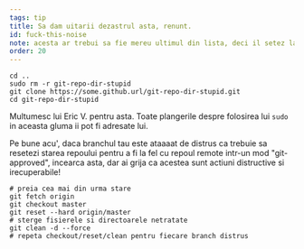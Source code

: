 ```yaml
---
tags: tip
title: Sa dam uitarii dezastrul asta, renunt.
id: fuck-this-noise
note: acesta ar trebui sa fie mereu ultimul din lista, deci il setez la 20 ca sa nu fie nevoie sa il redenumesc/reordonez
order: 20
---
```


```git
cd ..
sudo rm -r git-repo-dir-stupid
git clone https://some.github.url/git-repo-dir-stupid.git
cd git-repo-dir-stupid
```

Multumesc lui Eric V. pentru asta. Toate plangerile despre folosirea lui `sudo` in aceasta gluma ii pot fi adresate lui.


Pe bune acu', daca branchul tau este ataaaat de distrus ca trebuie sa resetezi starea repoului pentru a fi la fel cu repoul remote intr-un mod  "git-approved", incearca asta, dar ai grija ca acestea sunt actiuni distructive si irecuperabile!

```git
# preia cea mai din urma stare
git fetch origin
git checkout master
git reset --hard origin/master
# sterge fisierele si directoarele netratate
git clean -d --force
# repeta checkout/reset/clean pentru fiecare branch distrus
```
